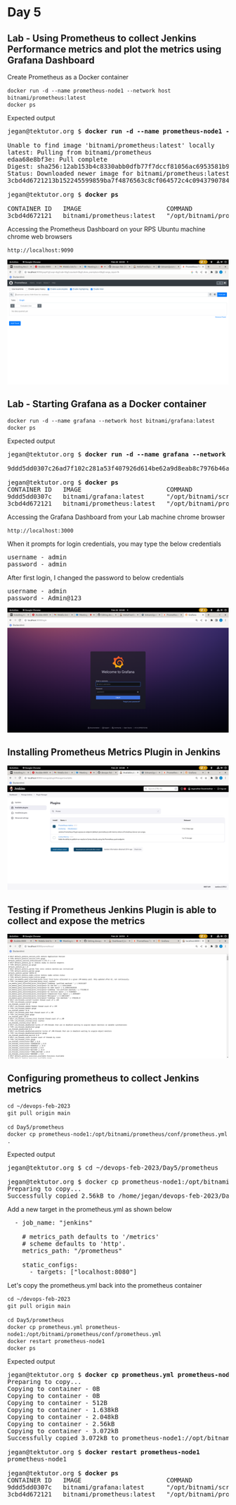 # Day 5

## Lab - Using Prometheus to collect Jenkins Performance metrics and plot the metrics using Grafana Dashboard

Create Prometheus as a Docker container
```
docker run -d --name prometheus-node1 --network host bitnami/prometheus:latest
docker ps
```

Expected output
<pre>
jegan@tektutor.org $ <b>docker run -d --name prometheus-node1 --network host bitnami/prometheus:latest</b>

Unable to find image 'bitnami/prometheus:latest' locally
latest: Pulling from bitnami/prometheus
edaa68e8bf3e: Pull complete 
Digest: sha256:12ab153b4c8330abb0dfb77f7dccf81056ac6953581b9bfde9b95f50af3a8edf
Status: Downloaded newer image for bitnami/prometheus:latest
3cbd4d6721213b152245599859ba7f4876563c8cf064572c4c09437907840425

jegan@tektutor.org $ <b>docker ps</b>
 
CONTAINER ID   IMAGE                       COMMAND                  CREATED         STATUS         PORTS                                   NAMES
3cbd4d672121   bitnami/prometheus:latest   "/opt/bitnami/promet…"   4 seconds ago   Up 2 seconds                                           prometheus-node1
</pre>

Accessing the Prometheus Dashboard on your RPS Ubuntu machine chrome web browsers
```
http://localhost:9090
```

![Prometheus Dashboard](prometheus-dashboard.png)


## Lab - Starting Grafana as a Docker container
```
docker run -d --name grafana --network host bitnami/grafana:latest
docker ps

```

Expected output
<pre>
jegan@tektutor.org $ <b>docker run -d --name grafana --network host bitnami/grafana:latest</b>

9ddd5dd0307c26ad7f102c281a53f407926d614be62a9d8eab8c7976b46afcbc

jegan@tektutor.org $ <b>docker ps</b>
CONTAINER ID   IMAGE                       COMMAND                  CREATED         STATUS         PORTS                                   NAMES
9ddd5dd0307c   bitnami/grafana:latest      "/opt/bitnami/script…"   2 seconds ago   Up 2 seconds                                           grafana
3cbd4d672121   bitnami/prometheus:latest   "/opt/bitnami/promet…"   7 minutes ago   Up 7 minutes                                           prometheus-node1
</pre>

Accessing the Grafana Dashboard from your Lab machine chrome browser
```
http://localhost:3000
```

When it prompts for login credentials, you may type the below credentials
<pre>
username - admin
password - admin
</pre>

After first login, I changed the password to below credentials
<pre>
username - admin
password - Admin@123
</pre>

![Grafana Dashboard](grafana-dashboard.png)

## Installing Prometheus Metrics Plugin in Jenkins
![Prometheus Jenkins Plugin](jenkins-prometheus-plugin.png)

## Testing if Prometheus Jenkins Plugin is able to collect and expose the metrics
![Testing Prometheus Jenkins Plugin](jenkins-prometheus-metrics.png)

## Configuring prometheus to collect Jenkins metrics
```
cd ~/devops-feb-2023
git pull origin main

cd Day5/prometheus
docker cp prometheus-node1:/opt/bitnami/prometheus/conf/prometheus.yml .
```

Expected output
<pre>
jegan@tektutor.org $ cd ~/devops-feb-2023/Day5/prometheus

jegan@tektutor.org $ docker cp prometheus-node1:/opt/bitnami/prometheus/conf/prometheus.yml .
Preparing to copy...
Successfully copied 2.56kB to /home/jegan/devops-feb-2023/Day5/prometheus/.
</pre>


Add a new target in the prometheus.yml as shown below
<pre>
  - job_name: "jenkins"

    # metrics_path defaults to '/metrics'
    # scheme defaults to 'http'.
    metrics_path: "/prometheus"

    static_configs:
      - targets: ["localhost:8080"]
</pre>

Let's copy the prometheus.yml back into the prometheus container
```
cd ~/devops-feb-2023
git pull origin main

cd Day5/prometheus
docker cp prometheus.yml prometheus-node1:/opt/bitnami/prometheus/conf/prometheus.yml
docker restart prometheus-node1
docker ps
```

Expected output
<pre>
jegan@tektutor.org $ <b>docker cp prometheus.yml prometheus-node1://opt/bitnami/prometheus/conf/prometheus.yml</b>
Preparing to copy...
Copying to container - 0B
Copying to container - 0B
Copying to container - 512B
Copying to container - 1.638kB
Copying to container - 2.048kB
Copying to container - 2.56kB
Copying to container - 3.072kB
Successfully copied 3.072kB to prometheus-node1://opt/bitnami/prometheus/conf/prometheus.yml

jegan@tektutor.org $ <b>docker restart prometheus-node1</b>
prometheus-node1

jegan@tektutor.org $ <b>docker ps</b>
CONTAINER ID   IMAGE                       COMMAND                  CREATED          STATUS          PORTS                                   NAMES
9ddd5dd0307c   bitnami/grafana:latest      "/opt/bitnami/script…"   36 minutes ago   Up 36 minutes                                           grafana
3cbd4d672121   bitnami/prometheus:latest   "/opt/bitnami/promet…"   43 minutes ago   Up 8 seconds                                            prometheus-node1
</pre>

